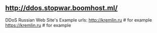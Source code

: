 ## http://ddos.stopwar.boomhost.ml/
DDoS Russian Web Site's
Example urls:
 http://kremlin.ru # for example
 https://kremlin.ru # for example
 

